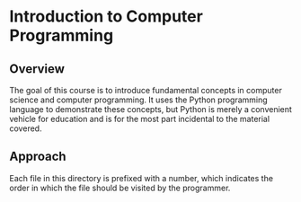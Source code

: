 # Introduction to Computer Programming

## Overview
The goal of this course is to introduce fundamental concepts in computer science and computer programming. It uses the Python programming language to demonstrate these concepts, but Python is merely a convenient vehicle for education and is for the most part incidental to the material covered.

## Approach
Each file in this directory is prefixed with a number, which indicates the order in which the file should be visited by the programmer.

